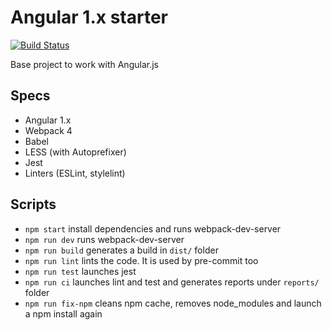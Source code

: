 Angular 1.x starter
=================
[![Build Status](https://travis-ci.org/serginator/angular1x-starter.svg?branch=master)](https://travis-ci.org/serginator/angular1x-starter)

Base project to work with Angular.js

## Specs
* Angular 1.x
* Webpack 4
* Babel
* LESS (with Autoprefixer)
* Jest
* Linters (ESLint, stylelint)

## Scripts
* `npm start` install dependencies and runs webpack-dev-server
* `npm run dev` runs webpack-dev-server
* `npm run build` generates a build in `dist/` folder
* `npm run lint` lints the code. It is used by pre-commit too
* `npm run test` launches jest
* `npm run ci` launches lint and test and generates reports under `reports/` folder
* `npm run fix-npm` cleans npm cache, removes node_modules and launch a npm install again
